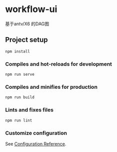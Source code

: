 # workflow-ui

基于antv/X6 的DAG图

## Project setup

```shell
npm install
```

### Compiles and hot-reloads for development

```shell
npm run serve
```

### Compiles and minifies for production

```shell
npm run build
```

### Lints and fixes files

```shell
npm run lint
```

### Customize configuration

See [Configuration Reference](https://cli.vuejs.org/config/).
